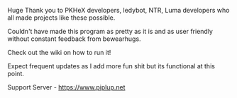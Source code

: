 Huge Thank you to PKHeX developers, ledybot, NTR, Luma developers who all made projects like these possible.

Couldn't have made this program as pretty as it is and as user friendly without constant feedback from bewearhugs.

Check out the wiki on how to run it!

Expect frequent updates as I add more fun shit but its functional at this point. 

Support Server - https://www.piplup.net
